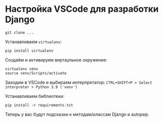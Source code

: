 # Настройка VSCode для разработки Django

```
git clone ...
```

Устанавливаем `virtualenv`:

```
pip install virtualenv
```

Создаём и активируем виртаульное окружение:

```
virtualenv venv
source venv/Scripts/activate
```

Заходим в VSCode и выбираем интерпретатор: `CTRL+SHIFT+P > Select interpreter > Python 3.9 ('venv')`

Устанавливаем библиотеки:

```
pip install -r requirements.txt
```

Теперь у вас будут подсказки к методам/классам Django и autopep.
